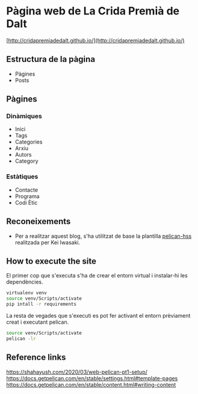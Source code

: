 # Pàgina web de La Crida Premià de Dalt

[http://cridapremiadedalt.github.io/](http://cridapremiadedalt.github.io/)

## Estructura de la pàgina

* Pàgines
* Posts

## Pàgines

### Dinàmiques

* Inici
* Tags
* Categories
* Arxiu
* Autors
* Category

### Estàtiques

* Contacte
* Programa
* Codi Ètic

## Reconeixements

* Per a realitzar aquest blog, s'ha utilitzat de base la plantilla [pelican-hss](https://github.com/laughk/pelican-hss) realitzada per Kei Iwasaki.

## How to execute the site

El primer cop que s'executa s'ha de crear el entorn virtual i instalar-hi les dependències.

```bash
virtualenv venv
source venv/Scripts/activate
pip intall -r requirements
```

La resta de vegades que s'executi es pot fer activant el entorn prèviament creat i executant pelican.

```bash
source venv/Scripts/activate
pelican -lr
```

## Reference links

https://shahayush.com/2020/03/web-pelican-pt1-setup/
https://docs.getpelican.com/en/stable/settings.html#template-pages
https://docs.getpelican.com/en/stable/content.html#writing-content
